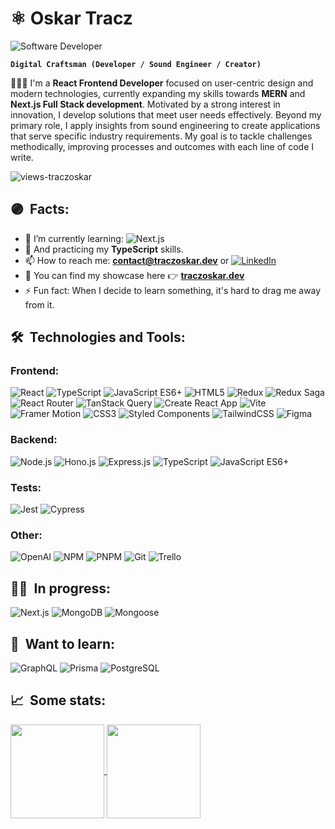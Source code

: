 # ⚛️ Oskar Tracz 

<img alt="Software Developer" align="center" src="https://readme-typing-svg.demolab.com?font=Fira+Code&size=22&pause=1000&color=A630B0&center=false&vCenter=true&width=435&lines=Software+Developer">

**`Digital Craftsman (Developer / Sound Engineer / Creator)`**

<p align="left">👨🏻‍💻 I'm a <strong>React Frontend Developer</strong> focused on user-centric design and modern technologies, currently expanding my skills towards <strong>MERN</strong> and <strong>Next.js Full Stack development</strong>. Motivated by a strong interest in innovation, I develop solutions that meet user needs effectively. Beyond my primary role, I apply insights from sound engineering to create applications that serve specific industry requirements. My goal is to tackle challenges methodically, improving processes and outcomes with each line of code I write.</p>

<p align="left"> <img src="https://komarev.com/ghpvc/?username=traczoskar&label=Views&color=A630B0&style=plastic&style=for-the-badge" alt="views-traczoskar" /> </p>

## 🟣&nbsp; Facts:
- 🔬 I’m currently learning: ![Next.js](https://img.shields.io/badge/Next.js-222222.svg?style=for-the-badge&logo=next.js&logoColor=white)
- 🌱 And practicing my **TypeScript** skills.
- 📫 How to reach me: **contact@traczoskar.dev** or [![LinkedIn](https://img.shields.io/badge/-LinkedIn-0077B5?style=flat-square&logo=linkedin)](https://www.linkedin.com/in/traczoskar/)
- 🎑 You can find my showcase here 👉 **<a href="https://traczoskar.dev">traczoskar.dev</a>**
- ⚡ Fun fact: When I decide to learn something, it's hard to drag me away from it.

## 🛠&nbsp; Technologies and Tools:

### Frontend:
![React](https://img.shields.io/badge/React-222222.svg?style=for-the-badge&logo=react&logoColor=61dafb)
![TypeScript](https://img.shields.io/badge/TypeScript-222222.svg?style=for-the-badge&logo=typescript&logoColor=3178C6)
![JavaScript ES6+](https://img.shields.io/badge/JavaScript_ES6+-222222.svg?style=for-the-badge&logo=javascript&logoColor=F7DF1E)
![HTML5](https://img.shields.io/badge/HTML5-222222.svg?style=for-the-badge&logo=html5&logoColor=E34F26)
![Redux](https://img.shields.io/badge/Redux-222222.svg?style=for-the-badge&logo=redux&logoColor=764ABC)
![Redux Saga](https://img.shields.io/badge/Redux_Saga-222222.svg?style=for-the-badge&logo=redux-saga&logoColor=48EA8A)
![React Router](https://img.shields.io/badge/React_Router-222222.svg?style=for-the-badge&logo=react-router&logoColor=EF2E40)
![TanStack Query](https://img.shields.io/badge/TanStack_Query-222222.svg?style=for-the-badge&logo=react-query&logoColor=FF4154)
![Create React App](https://img.shields.io/badge/Create_React_App-222222.svg?style=for-the-badge&logo=create-react-app&logoColor=61dafb)
![Vite](https://img.shields.io/badge/Vite-222222.svg?style=for-the-badge&logo=vite&logoColor=D553F9)
![Framer Motion](https://img.shields.io/badge/Framer_Motion-222222.svg?style=for-the-badge&logo=framer&logoColor=0055FF)
![CSS3](https://img.shields.io/badge/CSS3-222222.svg?style=for-the-badge&logo=css3&logoColor=1572B6)
![Styled Components](https://img.shields.io/badge/Styled_Components-222222.svg?style=for-the-badge&logo=styled-components&logoColor=#E056EB)
![TailwindCSS](https://img.shields.io/badge/TailwindCSS-222222.svg?style=for-the-badge&logo=tailwind-css&logoColor=06B6D4)
![Figma](https://img.shields.io/badge/Figma-222222.svg?style=for-the-badge&logo=figma&logoColor=white)

### Backend:
![Node.js](https://img.shields.io/badge/Node.js-222222.svg?style=for-the-badge&logo=node.js&logoColor=339933)
![Hono.js](https://img.shields.io/badge/Hono.js-222222.svg?style=for-the-badge&logo=hono&logoColor=E36002)
![Express.js](https://img.shields.io/badge/Express.js-222222.svg?style=for-the-badge&logo=express&logoColor=FFFFFF)
![TypeScript](https://img.shields.io/badge/TypeScript-222222.svg?style=for-the-badge&logo=typescript&logoColor=3178C6)
![JavaScript ES6+](https://img.shields.io/badge/JavaScript_ES6+-222222.svg?style=for-the-badge&logo=javascript&logoColor=F7DF1E)

### Tests:
![Jest](https://img.shields.io/badge/Jest-222222.svg?style=for-the-badge&logo=jest&logoColor=D75065)
![Cypress](https://img.shields.io/badge/Cypress-222222.svg?style=for-the-badge&logo=cypress&logoColor=15B781)

### Other:
![OpenAI](https://img.shields.io/badge/OpenAI-222222.svg?style=for-the-badge&logo=openai&logoColor=69D3AC)
![NPM](https://img.shields.io/badge/NPM-222222.svg?style=for-the-badge&logo=npm&logoColor=EF2E40)
![PNPM](https://img.shields.io/badge/PNPM-222222.svg?style=for-the-badge&logo=pnpm&logoColor=F69220)
![Git](https://img.shields.io/badge/Git-222222.svg?style=for-the-badge&logo=git&logoColor=EF2E40)
![Trello](https://img.shields.io/badge/Trello-222222.svg?style=for-the-badge&logo=trello&logoColor=3178C6)


## 🏋️‍♀️&nbsp; In progress:

![Next.js](https://img.shields.io/badge/Next.js-555555.svg?style=for-the-badge&logo=next.js&logoColor=white)
![MongoDB](https://img.shields.io/badge/MongoDB-555555.svg?style=for-the-badge&logo=mongodb&logoColor=47A248)
![Mongoose](https://img.shields.io/badge/Mongoose-555555.svg?style=for-the-badge&logo=mongoose&logoColor=D75065)

## 🎯&nbsp; Want to learn:

![GraphQL](https://img.shields.io/badge/GraphQL-555555.svg?style=for-the-badge&logo=graphql&logoColor=E434AA)
![Prisma](https://img.shields.io/badge/Prisma-555555.svg?style=for-the-badge&logo=prisma&logoColor=DDDDDD)
![PostgreSQL](https://img.shields.io/badge/PostgreSQL-555555.svg?style=for-the-badge&logo=postgresql&logoColor=6ED7FA)

## 📈&nbsp; Some stats:

<a href="https://github.com/traczoskar">
  <img height=150 align="center" src="https://github-readme-stats.vercel.app/api/top-langs/?username=traczoskar&layout=compact" />
</a>
<a href="https://github.com/traczoskar">
  <img height=150 align="center" src="https://github-readme-stats.vercel.app/api?username=traczoskar&show_icons=true&theme=tokyonight&rank_icon=github" />
</a>
